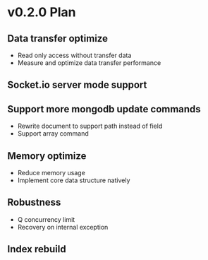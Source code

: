 # v0.2.0 Plan

## Data transfer optimize

* Read only access without transfer data
* Measure and optimize data transfer performance

## Socket.io server mode support

## Support more mongodb update commands

* Rewrite document to support path instead of field
* Support array command

## Memory optimize

* Reduce memory usage
* Implement core data structure natively

## Robustness

* Q concurrency limit
* Recovery on internal exception

## Index rebuild
